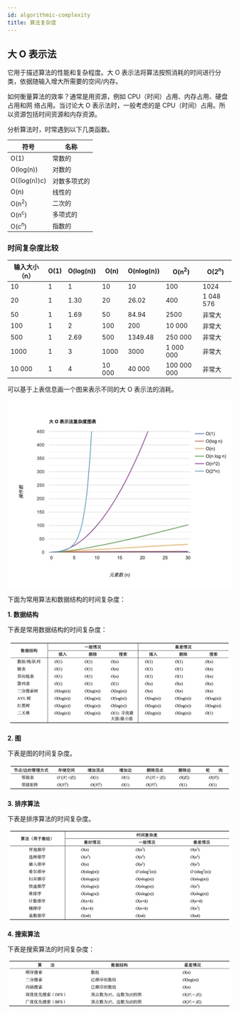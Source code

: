 ```yaml
---
id: algorithmic-complexity
title: 算法复杂度
---
```


## 大 O 表示法

它用于描述算法的性能和复杂程度。大 O 表示法将算法按照消耗的时间进行分类，依据随输入增大所需要的空间/内存。

如何衡量算法的效率？通常是用资源，例如 CPU（时间）占用、内存占用、硬盘占用和网
络占用。当讨论大 O 表示法时，一般考虑的是 CPU（时间）占用。所以资源包括时间资源和内存资源。

分析算法时，时常遇到以下几类函数。

| 符号             | 名称         |
| ---------------- | ------------ |
| O(1)             | 常数的       |
| O(log(n))        | 对数的       |
| O((log(n))c)     | 对数多项式的 |
| O(n)             | 线性的       |
| O(n<sup>2</sup>) | 二次的       |
| O(n<sup>c</sup>) | 多项式的     |
| O(c<sup>n</sup>) | 指数的       |

### 时间复杂度比较

| 输入大小（n） | O(1) | O(log(n)) | O(n)   | O(nlog(n)) | O(n<sup>2</sup>) | O(2<sup>n</sup>) |
| ------------- | ---- | --------- | ------ | ---------- | ---------------- | ---------------- |
| 10            | 1    | 1         | 10     | 10         | 100              | 1024             |
| 20            | 1    | 1.30      | 20     | 26.02      | 400              | 1 048 576        |
| 50            | 1    | 1.69      | 50     | 84.94      | 2500             | 非常大           |
| 100           | 1    | 2         | 100    | 200        | 10 000           | 非常大           |
| 500           | 1    | 2.69      | 500    | 1349.48    | 250 000          | 非常大           |
| 1000          | 1    | 3         | 1000   | 3000       | 1 000 000        | 非常大           |
| 10 000        | 1    | 4         | 10 000 | 40 000     | 100 000 000      | 非常大           |

可以基于上表信息画一个图来表示不同的大 O 表示法的消耗。

![大 O 表示法的消耗](/img/big-o-chart.png)

下面为常用算法和数据结构的时间复杂度：

**1. 数据结构**

下表是常用数据结构的时间复杂度：

![数据结构时间复杂度](/img/data-structures-complexity.png)

**2. 图**

下表是图的时间复杂度。

![图时间复杂度](/img/graph-complexity.png)

**3. 排序算法**

下表是排序算法的时间复杂度。

![排序算法时间复杂度](/img/sorting-complexity.png)

**4. 搜索算法**

下表是搜索算法的时间复杂度：

![搜索算法时间复杂度](/img/search-complexity.png)
